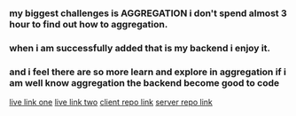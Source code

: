 ### my biggest challenges is AGGREGATION i don't spend almost 3 hour to find out how to aggregation.

### when i am successfully added that is my backend i enjoy it.

### and i feel there are so more learn and explore in aggregation if i am well know aggregation the backend become good to code

[live link one](https://assignment-12-fa47e.web.app/)
[live link two](https://assignment-12-fa47e.firebaseapp.com/)
[client repo link](https://github.com/programming-hero-web-course1/b8a12-client-side-Shiham123)
[server repo link](https://github.com/programming-hero-web-course1/b8a12-server-side-Shiham123)